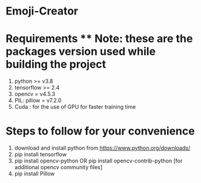 # Emoji-Creator

# Requirements            ** Note: these are the packages version used while building the project
1. python >= v3.8
2. tensorflow >= 2.4
3. opencv = v4.5.3
4. PIL: pillow = v7.2.0
5. Cuda : for the use of GPU for faster training time


# Steps to follow for your convenience

1. download and install python from https://www.python.org/downloads/
2. pip install tensorflow
3. pip install opencv-python OR pip install opencv-contrib-python [for additional opencv community files]
4. pip install Pillow

